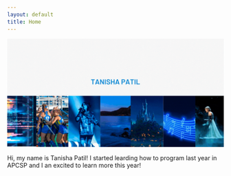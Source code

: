 ```yaml
---
layout: default
title: Home
---
```


<html>
    <img src="/images/banner.gif" style="text-align: center;">
    <p>Hi, my name is Tanisha Patil! I started learding how to program last year in APCSP and I an excited to learn more this year! </p>
</html>